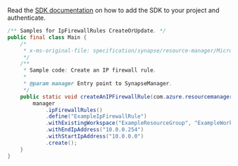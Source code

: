 Read the [SDK documentation](https://github.com/Azure/azure-sdk-for-java/blob/azure-resourcemanager-synapse_1.0.0-beta.3/sdk/synapse/azure-resourcemanager-synapse/README.md) on how to add the SDK to your project and authenticate.

```java
/** Samples for IpFirewallRules CreateOrUpdate. */
public final class Main {
    /*
     * x-ms-original-file: specification/synapse/resource-manager/Microsoft.Synapse/stable/2021-06-01/examples/CreateIpFirewallRule.json
     */
    /**
     * Sample code: Create an IP firewall rule.
     *
     * @param manager Entry point to SynapseManager.
     */
    public static void createAnIPFirewallRule(com.azure.resourcemanager.synapse.SynapseManager manager) {
        manager
            .ipFirewallRules()
            .define("ExampleIpFirewallRule")
            .withExistingWorkspace("ExampleResourceGroup", "ExampleWorkspace")
            .withEndIpAddress("10.0.0.254")
            .withStartIpAddress("10.0.0.0")
            .create();
    }
}
```
